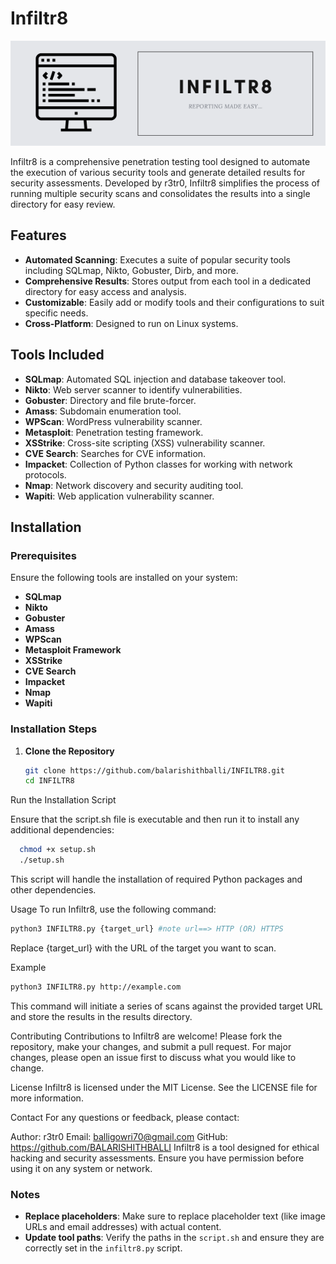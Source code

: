 # Infiltr8

![Infiltr8 Banner](Banner.png) <!-- Replace with actual banner image URL -->

Infiltr8 is a comprehensive penetration testing tool designed to automate the execution of various security tools and generate detailed results for security assessments. Developed by r3tr0, Infiltr8 simplifies the process of running multiple security scans and consolidates the results into a single directory for easy review.

## Features

- **Automated Scanning**: Executes a suite of popular security tools including SQLmap, Nikto, Gobuster, Dirb, and more.
- **Comprehensive Results**: Stores output from each tool in a dedicated directory for easy access and analysis.
- **Customizable**: Easily add or modify tools and their configurations to suit specific needs.
- **Cross-Platform**: Designed to run on Linux systems.

## Tools Included

- **SQLmap**: Automated SQL injection and database takeover tool.
- **Nikto**: Web server scanner to identify vulnerabilities.
- **Gobuster**: Directory and file brute-forcer.
- **Amass**: Subdomain enumeration tool.
- **WPScan**: WordPress vulnerability scanner.
- **Metasploit**: Penetration testing framework.
- **XSStrike**: Cross-site scripting (XSS) vulnerability scanner.
- **CVE Search**: Searches for CVE information.
- **Impacket**: Collection of Python classes for working with network protocols.
- **Nmap**: Network discovery and security auditing tool.
- **Wapiti**: Web application vulnerability scanner.

## Installation

### Prerequisites

Ensure the following tools are installed on your system:

- **SQLmap**
- **Nikto**
- **Gobuster**
- **Amass**
- **WPScan**
- **Metasploit Framework**
- **XSStrike**
- **CVE Search**
- **Impacket**
- **Nmap**
- **Wapiti**

### Installation Steps

1. **Clone the Repository**

   ```bash
   git clone https://github.com/balarishithballi/INFILTR8.git
   cd INFILTR8
Run the Installation Script

Ensure that the script.sh file is executable and then run it to install any additional dependencies:

```bash
  chmod +x setup.sh
  ./setup.sh
```
This script will handle the installation of required Python packages and other dependencies.

Usage
To run Infiltr8, use the following command:

```bash
python3 INFILTR8.py {target_url} #note url==> HTTP (OR) HTTPS
```
Replace {target_url} with the URL of the target you want to scan.

Example
```bash
python3 INFILTR8.py http://example.com
```
This command will initiate a series of scans against the provided target URL and store the results in the results directory.

Contributing
Contributions to Infiltr8 are welcome! Please fork the repository, make your changes, and submit a pull request. For major changes, please open an issue first to discuss what you would like to change.

License
Infiltr8 is licensed under the MIT License. See the LICENSE file for more information.

Contact
For any questions or feedback, please contact:

Author: r3tr0
Email: balligowri70@gmail.com
GitHub: https://github.com/BALARISHITHBALLI
Infiltr8 is a tool designed for ethical hacking and security assessments. Ensure you have permission before using it on any system or network.

### Notes
- **Replace placeholders**: Make sure to replace placeholder text (like image URLs and email addresses) with actual content.
- **Update tool paths**: Verify the paths in the `script.sh` and ensure they are correctly set in the `infiltr8.py` script.
